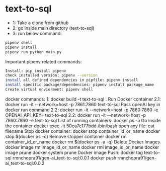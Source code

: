 # text-to-sql
<ul>
    <li>1: Take a clone from github</li>
    <li>2: go inside main directory (text-to-sql)</li>
    <li>3: run below command: </li>
</ul>

```bash 
pipenv shell
pipenv install
pipenv run python main.py
```

Important pipenv related commands:
```bash
Install: pip install pipenv
check installed version: pipenv --version
install all defined dependencies in pipfile: pipenv install
install specific package/dependencies: pipenv install package_name
Create virtual enviorment: pipenv shell
```

docker commands:
1: docker build -t text-to-sql .
Run Docker container
2.1: docker run -it --network=host -p 7861:7860 text-to-sql
Pass openAI key in docker run command
2.2: docker run -it --network=host -p 7860:7860 -e OPENAI_API_KEY=<your-openai-api-key> text-to-sql
2.2: docker run -it --network=host -p 7860:7860 -e text-to-sql
List of running containers:
    docker ps -a
Go inside the container
    docker exec -it 50ca7c177bdd /bin/bash
    open any file:
        cat filename
Stop docker container:
    docker stop container_id_or_name
    docker stop $(docker ps -q)
Remove stopper container
    docker rm container_id_or_name
    docker rm $(docker ps -a -q)
Delete Docker Images
    docker image rm image_id_or_name
    docker rmi image_id_or_name
    docker image prune
    docker system prune
Docker image Push:
    docker tag text-to-sql rmnchopra91/gen-ai_text-to-sql:0.0.1
    docker push rmnchopra91/gen-ai_text-to-sql:0.0.2

